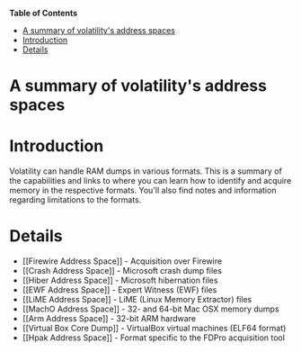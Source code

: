 **Table of Contents**  

- [A summary of volatility's address spaces](Address-Space-Reference#a-summary-of-volatility's-address-spaces)
- [Introduction](Address-Space-Reference#introduction)
- [Details](Address-Space-Reference#details)

# A summary of volatility's address spaces

# Introduction

Volatility can handle RAM dumps in various formats. This is a summary of the capabilities and links to where you can learn how to identify and acquire memory in the respective formats. You'll also find notes and information regarding limitations to the formats. 

# Details

- [[Firewire Address Space]] - Acquisition over Firewire
- [[Crash Address Space]] - Microsoft crash dump files
- [[Hiber Address Space]] - Microsoft hibernation files
- [[EWF Address Space]] - Expert Witness (EWF) files
- [[LiME Address Space]] - LiME (Linux Memory Extractor) files
- [[MachO Address Space]] - 32- and 64-bit Mac OSX memory dumps
- [[Arm Address Space]] - 32-bit ARM hardware
- [[Virtual Box Core Dump]] - VirtualBox virtual machines (ELF64 format)
- [[Hpak Address Space]] - Format specific to the FDPro acquisition tool
